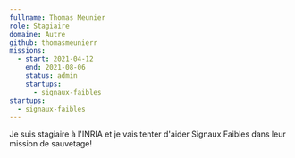 ```yaml
---
fullname: Thomas Meunier
role: Stagiaire
domaine: Autre
github: thomasmeunierr
missions:
  - start: 2021-04-12
    end: 2021-08-06
    status: admin
    startups:
      - signaux-faibles
startups:
  - signaux-faibles
---
```

Je suis stagiaire à l'INRIA et je vais tenter d'aider Signaux Faibles dans leur mission de sauvetage!